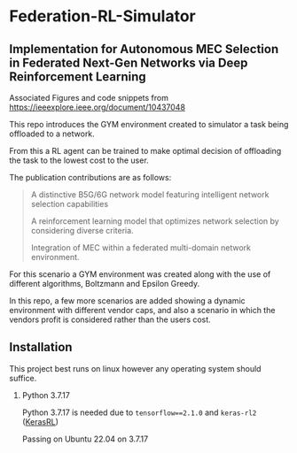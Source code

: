# Federation-RL-Simulator

## Implementation for Autonomous MEC Selection in Federated Next-Gen Networks via Deep Reinforcement Learning
Associated Figures and code snippets from https://ieeexplore.ieee.org/document/10437048


This repo introduces the GYM environment created to simulator a task being offloaded to a network. 

From this a RL agent can be trained to make optimal decision of offloading the task to the lowest cost to the user. 

The publication contributions are as follows: 
>
> A distinctive B5G/6G network model featuring intelligent network selection capabilities 
>
> A reinforcement learning model that optimizes network selection by considering diverse criteria. 
>
> Integration of MEC within a federated multi-domain network environment. 
>

For this scenario a GYM environment was created along with the use of different algorithms, Boltzmann and Epsilon Greedy. 

In this repo, a few more scenarios are added showing a dynamic environment with different vendor caps, and also a scenario in which the vendors profit is considered rather than the users cost. 

## Installation

This project best runs on linux however any operating system should suffice. 

1. Python 3.7.17 
    
    Python 3.7.17 is needed due to ```tensorflow==2.1.0``` and ```keras-rl2``` ([KerasRL](https://github.com/inarikami/keras-rl2))

    Passing on Ubuntu 22.04 on 3.7.17
    
